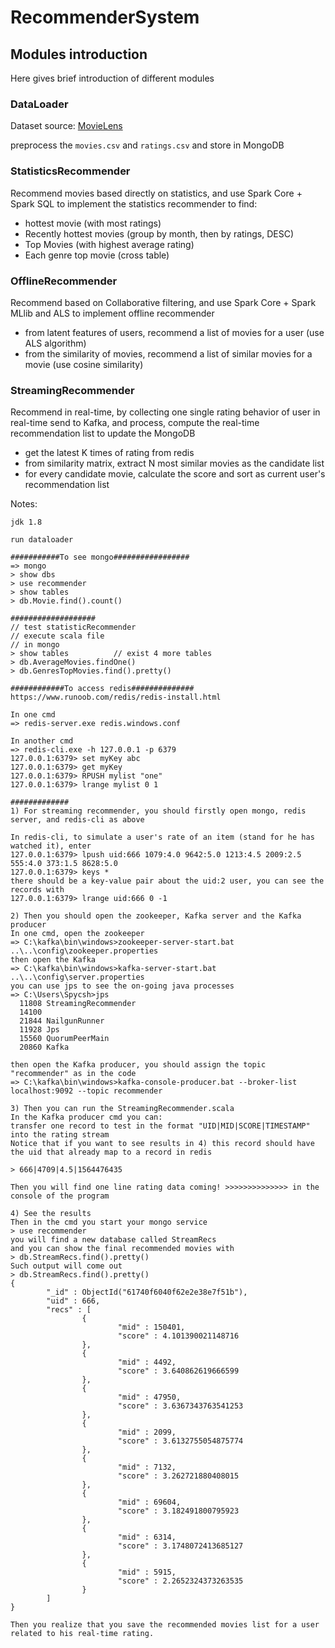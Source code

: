 # RecommenderSystem

## Modules introduction

Here gives brief introduction of different modules

### DataLoader

Dataset source: [MovieLens](https://grouplens.org/datasets/movielens/)

preprocess the `movies.csv` and `ratings.csv` and store in MongoDB

### StatisticsRecommender
Recommend movies based directly on statistics, and
use Spark Core + Spark SQL to implement the statistics recommender to find:

- hottest movie (with most ratings)
- Recently hottest movies (group by month, then by ratings, DESC)
- Top Movies (with highest average rating)
- Each genre top movie (cross table)

### OfflineRecommender
Recommend based on Collaborative filtering, and
use Spark Core + Spark MLlib and ALS to implement offline recommender

- from latent features of users, recommend a list of movies for a user (use ALS algorithm)
- from the similarity of movies, recommend a list of similar movies for a movie (use cosine similarity)

### StreamingRecommender
Recommend in real-time, by collecting one single rating behavior of user in real-time send to Kafka, 
and process, compute the real-time recommendation list to update the MongoDB

* get the latest K times of rating from redis
* from similarity matrix, extract N most similar movies as the candidate list
* for every candidate movie, calculate the score and sort as current user's recommendation list


Notes:

```
jdk 1.8

run dataloader

###########To see mongo#################
=> mongo
> show dbs
> use recommender
> show tables
> db.Movie.find().count()   

###################
// test statisticRecommender
// execute scala file
// in mongo
> show tables          // exist 4 more tables
> db.AverageMovies.findOne()
> db.GenresTopMovies.find().pretty()

############To access redis##############
https://www.runoob.com/redis/redis-install.html

In one cmd
=> redis-server.exe redis.windows.conf

In another cmd
=> redis-cli.exe -h 127.0.0.1 -p 6379
127.0.0.1:6379> set myKey abc
127.0.0.1:6379> get myKey
127.0.0.1:6379> RPUSH mylist "one"
127.0.0.1:6379> lrange mylist 0 1

#############
1) For streaming recommender, you should firstly open mongo, redis server, and redis-cli as above

In redis-cli, to simulate a user's rate of an item (stand for he has watched it), enter
127.0.0.1:6379> lpush uid:666 1079:4.0 9642:5.0 1213:4.5 2009:2.5 555:4.0 373:1.5 8628:5.0
127.0.0.1:6379> keys *
there should be a key-value pair about the uid:2 user, you can see the records with
127.0.0.1:6379> lrange uid:666 0 -1

2) Then you should open the zookeeper, Kafka server and the Kafka producer
In one cmd, open the zookeeper
=> C:\kafka\bin\windows>zookeeper-server-start.bat ..\..\config\zookeeper.properties
then open the Kafka
=> C:\kafka\bin\windows>kafka-server-start.bat ..\..\config\server.properties
you can use jps to see the on-going java processes
=> C:\Users\Spycsh>jps
  11808 StreamingRecommender
  14100
  21844 NailgunRunner
  11928 Jps
  15560 QuorumPeerMain
  20860 Kafka

then open the Kafka producer, you should assign the topic "recommender" as in the code
=> C:\kafka\bin\windows>kafka-console-producer.bat --broker-list localhost:9092 --topic recommender

3) Then you can run the StreamingRecommender.scala
In the Kafka producer cmd you can:
transfer one record to test in the format "UID|MID|SCORE|TIMESTAMP" into the rating stream
Notice that if you want to see results in 4) this record should have the uid that already map to a record in redis

> 666|4709|4.5|1564476435

Then you will find one line rating data coming! >>>>>>>>>>>>>> in the console of the program

4) See the results
Then in the cmd you start your mongo service
> use recommender
you will find a new database called StreamRecs
and you can show the final recommended movies with
> db.StreamRecs.find().pretty()
Such output will come out
> db.StreamRecs.find().pretty()
{
        "_id" : ObjectId("61740f6040f62e2e38e7f51b"),
        "uid" : 666,
        "recs" : [
                {
                        "mid" : 150401,
                        "score" : 4.101390021148716
                },
                {
                        "mid" : 4492,
                        "score" : 3.640862619666599
                },
                {
                        "mid" : 47950,
                        "score" : 3.6367343763541253
                },
                {
                        "mid" : 2099,
                        "score" : 3.6132755054875774
                },
                {
                        "mid" : 7132,
                        "score" : 3.262721880408015
                },
                {
                        "mid" : 69604,
                        "score" : 3.182491800795923
                },
                {
                        "mid" : 6314,
                        "score" : 3.1748072413685127
                },
                {
                        "mid" : 5915,
                        "score" : 2.2652324373263535
                }
        ]
}

Then you realize that you save the recommended movies list for a user related to his real-time rating.
```


